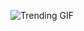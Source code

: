 
<!-- GIF_SECTION -->
![Trending GIF](https://media3.giphy.com/media/v1.Y2lkPThiYjIxNzcyMWdyNzI1bHB1enRyNTAxbzBzNzhyN2M2bHVibHg0OWF0M2IwazJqOSZlcD12MV9naWZzX3NlYXJjaCZjdD1n/LyV4cw0vDtAgc8xTHQ/giphy.gif)
<!-- END_GIF_SECTION -->
